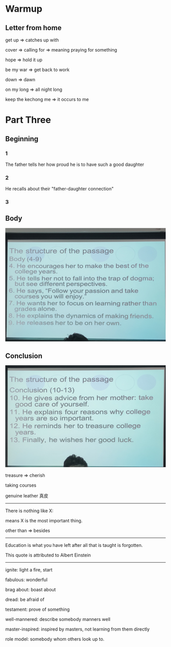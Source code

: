 # Warmup

## Letter from home

get up   =>  catches up with

cover  =>  calling for  =>  meaning praying for something 

hope  =>  hold it up

be my war  =>  get back to work

down  =>  dawn

on my long  =>  all night long

keep the kechong me  =>  it occurs to me

# Part Three

## Beginning

### 1

The father tells her how proud he is to have such a good daughter

### 2

He recalls about their "father-daughter connection"

### 3


## Body
 
![](./images/2020-10-12-14-20-27.png)

## Conclusion

![](./images/2020-10-12-14-26-24.png)

treasure => cherish

taking courses

genuine leather 真皮


---

There is nothing like X: 

means X is the most important thing.

other than =>  besides

---

Education is what you have left after all that is taught is forgotten.

This quote is attributed to Albert Einstein

---

ignite: light a fire, start

fabulous: wonderful

brag about: boast about

dread: be afraid of

testament: prove of something

well-mannered: describe somebody manners well

master-inspired: inspired by masters, not learning from them directly

role model: somebody whom others look up to.